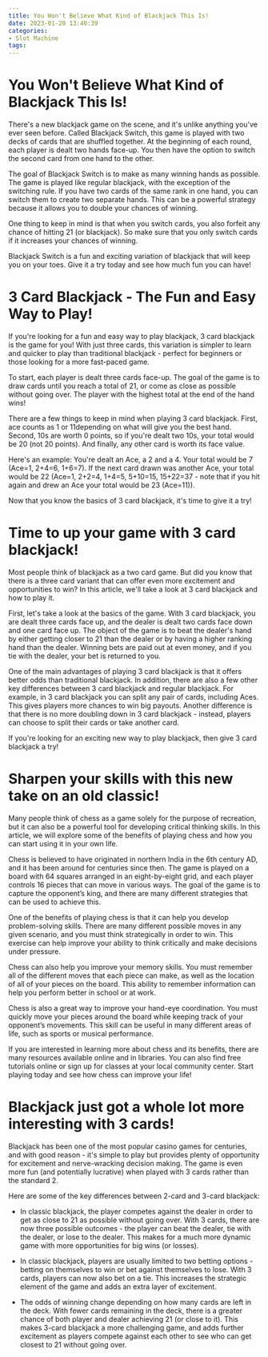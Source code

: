 ```yaml
---
title: You Won't Believe What Kind of Blackjack This Is!
date: 2023-01-20 13:40:39
categories:
- Slot Machine
tags:
---
```



#  You Won't Believe What Kind of Blackjack This Is!

There's a new blackjack game on the scene, and it's unlike anything you've ever seen before. Called Blackjack Switch, this game is played with two decks of cards that are shuffled together. At the beginning of each round, each player is dealt two hands face-up. You then have the option to switch the second card from one hand to the other.

The goal of Blackjack Switch is to make as many winning hands as possible. The game is played like regular blackjack, with the exception of the switching rule. If you have two cards of the same rank in one hand, you can switch them to create two separate hands. This can be a powerful strategy because it allows you to double your chances of winning.

One thing to keep in mind is that when you switch cards, you also forfeit any chance of hitting 21 (or blackjack). So make sure that you only switch cards if it increases your chances of winning.

Blackjack Switch is a fun and exciting variation of blackjack that will keep you on your toes. Give it a try today and see how much fun you can have!

#  3 Card Blackjack - The Fun and Easy Way to Play!

If you're looking for a fun and easy way to play blackjack, 3 card blackjack is the game for you! With just three cards, this variation is simpler to learn and quicker to play than traditional blackjack - perfect for beginners or those looking for a more fast-paced game.

To start, each player is dealt three cards face-up. The goal of the game is to draw cards until you reach a total of 21, or come as close as possible without going over. The player with the highest total at the end of the hand wins!

There are a few things to keep in mind when playing 3 card blackjack. First, ace counts as 1 or 11depending on what will give you the best hand. Second, 10s are worth 0 points, so if you're dealt two 10s, your total would be 20 (not 20 points). And finally, any other card is worth its face value.

Here's an example: You're dealt an Ace, a 2 and a 4. Your total would be 7 (Ace=1, 2+4=6, 1+6=7). If the next card drawn was another Ace, your total would be 22 (Ace=1, 2+2=4, 1+4=5, 5+10=15, 15+22=37 - note that if you hit again and drew an Ace your total would be 23 (Ace=11)).

Now that you know the basics of 3 card blackjack, it's time to give it a try!

#  Time to up your game with 3 card blackjack!

Most people think of blackjack as a two card game. But did you know that there is a three card variant that can offer even more excitement and opportunities to win? In this article, we'll take a look at 3 card blackjack and how to play it.

First, let's take a look at the basics of the game. With 3 card blackjack, you are dealt three cards face up, and the dealer is dealt two cards face down and one card face up. The object of the game is to beat the dealer's hand by either getting closer to 21 than the dealer or by having a higher ranking hand than the dealer. Winning bets are paid out at even money, and if you tie with the dealer, your bet is returned to you.

One of the main advantages of playing 3 card blackjack is that it offers better odds than traditional blackjack. In addition, there are also a few other key differences between 3 card blackjack and regular blackjack. For example, in 3 card blackjack you can split any pair of cards, including Aces. This gives players more chances to win big payouts. Another difference is that there is no more doubling down in 3 card blackjack - instead, players can choose to split their cards or take another card.

If you're looking for an exciting new way to play blackjack, then give 3 card blackjack a try!

#  Sharpen your skills with this new take on an old classic!

Many people think of chess as a game solely for the purpose of recreation, but it can also be a powerful tool for developing critical thinking skills. In this article, we will explore some of the benefits of playing chess and how you can start using it in your own life.

Chess is believed to have originated in northern India in the 6th century AD, and it has been around for centuries since then. The game is played on a board with 64 squares arranged in an eight-by-eight grid, and each player controls 16 pieces that can move in various ways. The goal of the game is to capture the opponent’s king, and there are many different strategies that can be used to achieve this.

One of the benefits of playing chess is that it can help you develop problem-solving skills. There are many different possible moves in any given scenario, and you must think strategically in order to win. This exercise can help improve your ability to think critically and make decisions under pressure.

Chess can also help you improve your memory skills. You must remember all of the different moves that each piece can make, as well as the location of all of your pieces on the board. This ability to remember information can help you perform better in school or at work.

Chess is also a great way to improve your hand-eye coordination. You must quickly move your pieces around the board while keeping track of your opponent’s movements. This skill can be useful in many different areas of life, such as sports or musical performance.

If you are interested in learning more about chess and its benefits, there are many resources available online and in libraries. You can also find free tutorials online or sign up for classes at your local community center. Start playing today and see how chess can improve your life!

#  Blackjack just got a whole lot more interesting with 3 cards!

Blackjack has been one of the most popular casino games for centuries, and with good reason - it's simple to play but provides plenty of opportunity for excitement and nerve-wracking decision making. The game is even more fun (and potentially lucrative) when played with 3 cards rather than the standard 2.

Here are some of the key differences between 2-card and 3-card blackjack:

* In classic blackjack, the player competes against the dealer in order to get as close to 21 as possible without going over. With 3 cards, there are now three possible outcomes - the player can beat the dealer, tie with the dealer, or lose to the dealer. This makes for a much more dynamic game with more opportunities for big wins (or losses).

* In classic blackjack, players are usually limited to two betting options - betting on themselves to win or bet against themselves to lose. With 3 cards, players can now also bet on a tie. This increases the strategic element of the game and adds an extra layer of excitement.

* The odds of winning change depending on how many cards are left in the deck. With fewer cards remaining in the deck, there is a greater chance of both player and dealer achieving 21 (or close to it). This makes 3-card blackjack a more challenging game, and adds further excitement as players compete against each other to see who can get closest to 21 without going over.